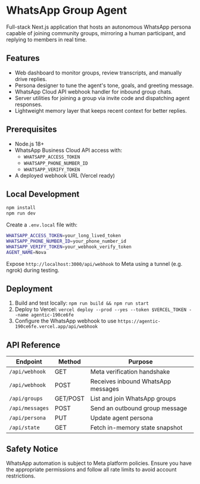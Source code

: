 # WhatsApp Group Agent

Full-stack Next.js application that hosts an autonomous WhatsApp persona capable of joining community groups, mirroring a human participant, and replying to members in real time.

## Features

- Web dashboard to monitor groups, review transcripts, and manually drive replies.
- Persona designer to tune the agent's tone, goals, and greeting message.
- WhatsApp Cloud API webhook handler for inbound group chats.
- Server utilities for joining a group via invite code and dispatching agent responses.
- Lightweight memory layer that keeps recent context for better replies.

## Prerequisites

- Node.js 18+
- WhatsApp Business Cloud API access with:
  - `WHATSAPP_ACCESS_TOKEN`
  - `WHATSAPP_PHONE_NUMBER_ID`
  - `WHATSAPP_VERIFY_TOKEN`
- A deployed webhook URL (Vercel ready)

## Local Development

```bash
npm install
npm run dev
```

Create a `.env.local` file with:

```bash
WHATSAPP_ACCESS_TOKEN=your_long_lived_token
WHATSAPP_PHONE_NUMBER_ID=your_phone_number_id
WHATSAPP_VERIFY_TOKEN=your_webhook_verify_token
AGENT_NAME=Nova
```

Expose `http://localhost:3000/api/webhook` to Meta using a tunnel (e.g. ngrok) during testing.

## Deployment

1. Build and test locally: `npm run build && npm run start`
2. Deploy to Vercel: `vercel deploy --prod --yes --token $VERCEL_TOKEN --name agentic-190ce6fe`
3. Configure the WhatsApp webhook to use `https://agentic-190ce6fe.vercel.app/api/webhook`

## API Reference

| Endpoint | Method | Purpose |
|----------|--------|---------|
| `/api/webhook` | GET | Meta verification handshake |
| `/api/webhook` | POST | Receives inbound WhatsApp messages |
| `/api/groups` | GET/POST | List and join WhatsApp groups |
| `/api/messages` | POST | Send an outbound group message |
| `/api/persona` | PUT | Update agent persona |
| `/api/state` | GET | Fetch in-memory state snapshot |

## Safety Notice

WhatsApp automation is subject to Meta platform policies. Ensure you have the appropriate permissions and follow all rate limits to avoid account restrictions.
